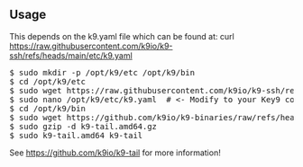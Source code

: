 Usage
-----

This depends on the k9.yaml file which can be found at: curl https://raw.githubusercontent.com/k9io/k9-ssh/refs/heads/main/etc/k9.yaml

<pre>
$ sudo mkdir -p /opt/k9/etc /opt/k9/bin
$ cd /opt/k9/etc
$ sudo wget https://raw.githubusercontent.com/k9io/k9-ssh/refs/heads/main/etc/k9.yaml
$ sudo nano /opt/k9/etc/k9.yaml  # <- Modify to your Key9 configurations
$ cd /opt/k9/bin
$ sudo wget https://github.com/k9io/k9-binaries/raw/refs/heads/main/k9-tail/linux/k9-tail.amd64.gz  # Match your arch/OS! 
$ sudo gzip -d k9-tail.amd64.gz 
$ sudo k9-tail.amd64 k9-tail
</pre>

See https://github.com/k9io/k9-tail for more information! 




